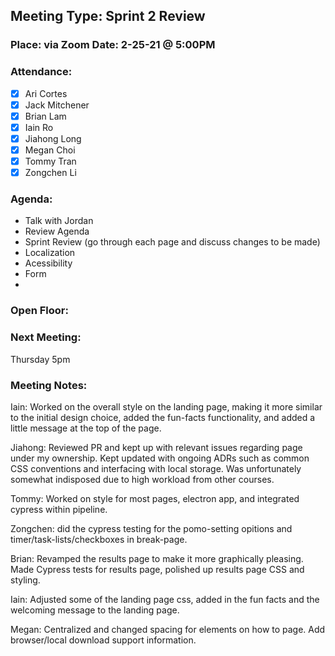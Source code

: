 ## Meeting Type: Sprint 2 Review
### Place: via Zoom					Date: 2-25-21 @ 5:00PM
				
### Attendance:   
- [x] Ari Cortes			
- [x] Jack Mitchener
- [x] Brian Lam				
- [x] Iain Ro
- [x] Jiahong Long			
- [x] Megan Choi
- [x] Tommy Tran			
- [x] Zongchen Li

### Agenda:
- Talk with Jordan
- Review Agenda
- Sprint Review (go through each page and discuss changes to be made)
- Localization
- Acessibility
- Form
- 

### Open Floor:

### Next Meeting:
Thursday 5pm
### Meeting Notes:

Iain: Worked on the overall style on the landing page, making it more similar to the initial design choice, added the fun-facts functionality, and added a little message at the top of the page.

Jiahong: Reviewed PR and kept up with relevant issues regarding page under my ownership. Kept updated with ongoing ADRs such as common CSS conventions and interfacing with local storage. Was unfortunately somewhat indisposed due to high workload from other courses.

Tommy: Worked on style for most pages, electron app, and integrated cypress within pipeline.

Zongchen: did the cypress testing for the pomo-setting opitions and timer/task-lists/checkboxes in break-page.

Brian: Revamped the results page to make it more graphically pleasing. Made Cypress tests for results page, polished up results page CSS and styling. 

Iain: Adjusted some of the landing page css, added in the fun facts and the welcoming message to the landing page.

Megan: Centralized and changed spacing for elements on how to page. Add browser/local download support information.
